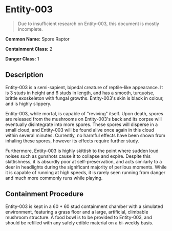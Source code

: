 # Entity-003

> Due to insufficient research on Entity-003, this document is mostly incomplete.

**Common Name:** Spore Raptor

**Containment Class:** 2

**Danger Class:** 1

## Description
Entity-003 is a semi-sapient, bipedal creature of reptile-like appearance. It is 3 studs in height and 6 studs in length, and has a smooth, turquoise, brittle exoskeleton with fungal growths. Entity-003's skin is black in colour, and is highly slippery.

Entity-003, while mortal, is capable of "reviving" itself. Upon death, spores are released from the mushrooms on Entity-003's back and its corpse will eventually disintegrate into more spores. These spores will disperse in a small cloud, and Entity-003 will be found alive once again in this cloud within several minutes. Currently, no harmful effects have been shown from inhaling these spores, however its effects require further study.

Furthermore, Entity-003 is highly skittish to the point where sudden loud noises such as gunshots cause it to collapse and expire. Despite this skittishness, it is absurdly poor at self-preservation, and acts similarly to a deer in headlights during the significant majority of perilous moments. While it is capable of running at high speeds, it is rarely seen running from danger and much more commonly runs while playing. 

## Containment Procedure
Entity-003 is kept in a 60 * 60 stud containment chamber with a simulated environment, featuring a grass floor and a large, artificial, climbable mushroom structure. A food bowl is to be provided to Entity-003, and should be refilled with any safely edible material on a bi-weekly basis.